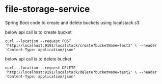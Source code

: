 # file-storage-service
Spring Boot code to create and delete buckets using localstack s3

below api call is to create bucket

`curl --location --request POST 'http://localhost:9191/localstack/create?bucketName=test2' \
--header 'Content-Type: application/json'`



below api call is to delete bucket

`curl --location --request DELETE 'http://localhost:9191/localstack/delete?bucketName=test2' \
--header 'Content-Type: application/json'`
